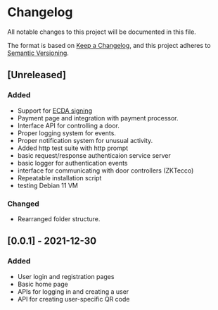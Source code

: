 # Changelog
All notable changes to this project will be documented in this file.

The format is based on [Keep a Changelog](https://keepachangelog.com/en/1.0.0/),
and this project adheres to [Semantic Versioning](https://semver.org/spec/v2.0.0.html).

## [Unreleased]
### Added
- Support for [ECDA signing](https://encryptionconsulting.com/education-center/what-is-ecdsa/) 
- Payment page and integration with payment processor.
- Interface API for controlling a door.
- Proper logging system for events.
- Proper notification system for unusual activity.
- Added http test suite with http prompt
- basic request/response authenticaion service server
- basic logger for authentication events
- interface for communicating with door controllers (ZKTecco)
- Repeatable installation script
- testing Debian 11 VM

### Changed
- Rearranged folder structure.

## [0.0.1] - 2021-12-30
### Added
- User login and registration pages
- Basic home page
- APIs for logging in and creating a user
- API for creating user-specific QR code
